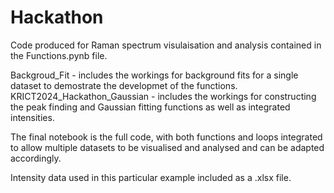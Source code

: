 # Hackathon

Code produced for Raman spectrum visulaisation and analysis contained in the Functions.pynb file. 

Backgroud_Fit - includes the workings for background fits for a single dataset to demostrate the developmet of the functions. 
KRICT2024_Hackathon_Gaussian - includes the workings for constructing the peak finding and Gaussian fitting functions as well as integrated intensities. 

The final notebook is the full code, with both functions and loops integrated to allow multiple datasets to be visualised and analysed and can be adapted accordingly. 

Intensity data used in this particular example included as a .xlsx file. 
